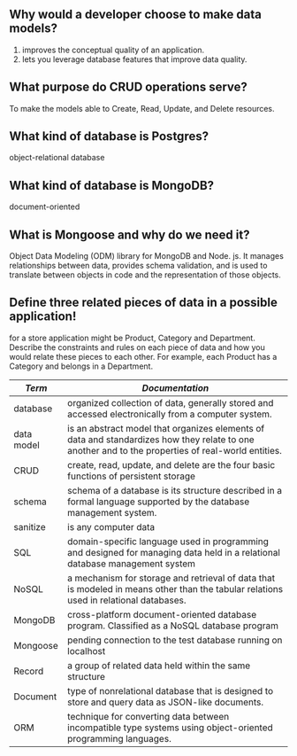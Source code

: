 ## Why would a developer choose to make data models?
1. improves the conceptual quality of an application.
2. lets you leverage database features that improve data quality.

## What purpose do CRUD operations serve?
To make the models able to Create, Read, Update, and Delete resources.

## What kind of database is Postgres? 
object-relational database

## What kind of database is MongoDB?
document-oriented

## What is Mongoose and why do we need it?
Object Data Modeling (ODM) library for MongoDB and Node. js. It manages relationships between data, provides schema validation, and is used to translate between objects in code and the representation of those objects.

## Define three related pieces of data in a possible application!
for a store application might be Product, Category and Department. Describe the constraints and rules on each piece of data and how you would relate these pieces to each other. For example, each Product has a Category and belongs in a Department.


*Term*                   |    *Documentation*
-------------------------|    -----------
database                 |    organized collection of data, generally stored and accessed electronically from a computer system.
data model               |    is an abstract model that organizes elements of data and standardizes how they relate to one another and to the properties of real-world entities.
CRUD                     |    create, read, update, and delete are the four basic functions of persistent storage
schema                   |    schema of a database is its structure described in a formal language supported by the database management system.
sanitize                 |    is any computer data
SQL                      |    domain-specific language used in programming and designed for managing data held in a relational database management system
NoSQL                    |    a mechanism for storage and retrieval of data that is modeled in means other than the tabular relations used in relational databases.
MongoDB                  |    cross-platform document-oriented database program. Classified as a NoSQL database program
Mongoose                 |    pending connection to the test database running on localhost
Record                   |    a group of related data held within the same structure
Document                 |    type of nonrelational database that is designed to store and query data as JSON-like documents.
ORM                      |    technique for converting data between incompatible type systems using object-oriented programming languages. 
